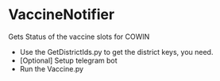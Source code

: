 # VaccineNotifier
Gets Status of the vaccine slots for COWIN

- Use the GetDistrictIds.py to get the district keys, you need.
- [Optional] Setup telegram bot
- Run the Vaccine.py